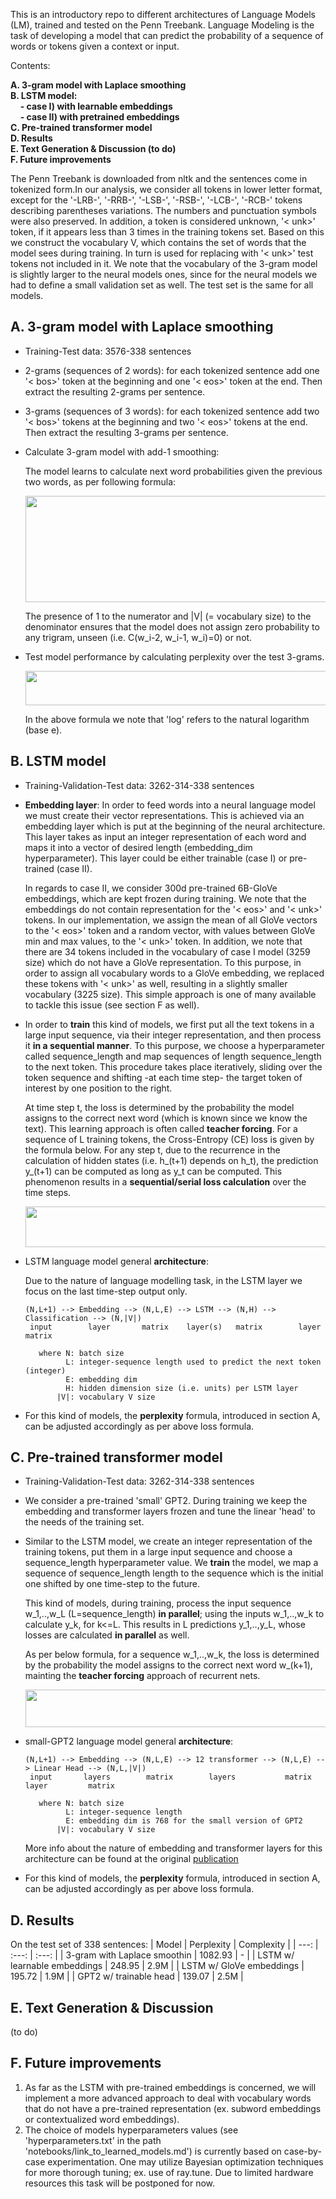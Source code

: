 This is an introductory repo to different architectures of Language Models (LM), trained and tested on the Penn Treebank. Language Modeling is the task of developing a model that can predict the probability of a sequence of words or tokens given a context or input. 

Contents: <br>

  **A. 3-gram model with Laplace smoothing** <br>
  **B. LSTM model:** <br>
      &nbsp; &nbsp; **- case I) with learnable embeddings** <br>
      &nbsp; &nbsp; **- case II) with pretrained embeddings** <br>
  **C. Pre-trained transformer model** <br>
  **D. Results** <br>
  **E. Text Generation & Discussion (to do)** <br>
  **F. Future improvements**

The Penn Treebank is downloaded from nltk and the sentences come in tokenized form.In our analysis, we consider all tokens in lower letter format, except for the '-LRB-', '-RRB-', '-LSB-', '-RSB-', '-LCB-', '-RCB-' tokens describing parentheses variations. The numbers and punctuation symbols were also preserved. In addition, a token is considered unknown, '< unk>' token, if it appears less than 3 times in the training tokens set. Based on this we construct the vocabulary V, which contains the set of words that the model sees during training. In turn is used for replacing with '< unk>' test tokens not included in it. We note that the vocabulary of the 3-gram model is slightly larger to the neural models ones, since for the neural models we had to define a small validation set as well. The test set is the same for all models.

## A. 3-gram model with Laplace smoothing
- Training-Test data: 3576-338 sentences
- 2-grams (sequences of 2 words): for each tokenized sentence add one '< bos>' token at the beginning and one '< eos>' token at the end. Then extract the resulting 2-grams per sentence.
- 3-grams (sequences of 3 words): for each tokenized sentence add two '< bos>' tokens at the beginning and two '< eos>' tokens at the end. Then extract the resulting 3-grams per sentence.
- Calculate 3-gram model with add-1 smoothing:

  The model learns to calculate next word probabilities given the previous two words, as per following formula:
   <p align="center">
     <img src="https://github.com/vggls/language_models/assets/55101427/c1d237ca-d348-4658-a36f-3a31f5652314.png" height="170" width="600" />
   </p>
  The presence of 1 to the numerator and |V| (= vocabulary size) to the denominator ensures that the model does not assign zero probability to any trigram, unseen (i.e. C(w_i-2, w_i-1, w_i)=0) or not.
- Test model performance by calculating perplexity over the test 3-grams.

   <p align="center">
     <img src="https://github.com/vggls/language_models/assets/55101427/3ffb26cf-2556-4bac-b139-9e0f1082e2d2.png" height="55" width="530" />
   </p>

  In the above formula we note that 'log' refers to the natural logarithm (base e).

## B. LSTM model
- Training-Validation-Test data: 3262-314-338 sentences
- **Embedding layer**: In order to feed words into a neural language model we must create their vector representations. This is achieved via an embedding layer which is put at the beginning of the neural architecture. This layer takes as input an integer representation of each word and maps it into a vector of desired length (embedding_dim hyperparameter). This layer could be either trainable (case I) or pre-trained (case II).

  In regards to case II, we consider 300d pre-trained 6B-GloVe embeddings, which are kept frozen during training.
  We note that the embeddings do not contain representation for the '< eos>' and '< unk>' tokens. In our implementation, we assign the mean of all GloVe vectors to the '< eos>' token and a random vector, with values between GloVe min and max values, to the '< unk>' token.
  In addition, we note that there are 34 tokens included in the vocabulary of case I model (3259 size) which do not have a GloVe representation. To this purpose, in order to assign all vocabulary words to a GloVe embedding, we replaced these tokens with '< unk>' as well, resulting in a slightly smaller vocabulary (3225 size). This simple approach is one of many available to tackle this issue (see section F as well).

- In order to **train** this kind of models, we first put all the text tokens in a large input sequence, via their integer representation, and then process it **in a sequential manner**. To this purpose, we choose a hyperparameter called sequence_length and map sequences of length sequence_length to the next token. This procedure takes place iteratively, sliding over the token sequence and shifting -at each time step- the target token of interest by one position to the right.

  At time step t, the loss is determined by the probability the model assigns to the correct next word (which is known since we know the text). This learning approach is often called **teacher forcing**. For a sequence of L training tokens, the Cross-Entropy (CE) loss is given by the formula below. For any step t, due to the recurrence in the calculation of hidden states (i.e. h_(t+1) depends on h_t), the prediction y_(t+1) can be computed as long as y_t can be computed. This phenomenon results in a **sequential/serial loss calculation** over the time steps.
  
   <p align="center">
       <img src="https://github.com/vggls/language_models/assets/55101427/87fdb7f4-0c32-433e-a34a-e19a1cc769d1.png" height="65" width="550" />
     </p> 

- LSTM language model general **architecture**:

  Due to the nature of language modelling task, in the LSTM layer we focus on the last time-step output only.
  
      (N,L+1) --> Embedding --> (N,L,E) --> LSTM --> (N,H) --> Classification --> (N,|V|)   
       input        layer       matrix    layer(s)   matrix        layer          matrix
  
         where N: batch size
               L: integer-sequence length used to predict the next token (integer)
               E: embedding dim
               H: hidden dimension size (i.e. units) per LSTM layer
             |V|: vocabulary V size           

  <!--VERY IMPORTANT: No need to apply Softmax! The output is fed into an nn.CrossEntropyLoss, which applies softmax by default. See documentation.-->
  <!--
  My remarks for each layer:
  a)Embedding layer: Per batch, we have N L-length sequences of tokens. Passing them throught the embedding layer we get an E=300-dim representation per token. Thus (N,L,E) is ok.
  b)LSTM layer: Fix a batch sequence and consider that the layer has H units. In parallel, we pass one-by-one the words (in vector form) to the units. Gradually, exhasuting all words (each word corresponds to a time-step) we get L predictions per unit. So, the LSTM output is normally (L,H) i.e. H predictions per time-step. So, it is valid to write (N,L,H) as well in the architecture. Since, for language modelling task, we are interested in predicting the sequence output only after the last time step we are particularly interested only in the last 'set' of predictions. So, only in the last H predictions produced by the LSTM layer. That is we write H instead of (L,H). 
  c)Classification layer: The job of a classification layer is to get as input the LSTM's vectorized view of the next word (the view is as large as we want, most specifically of size H) and map/assign it (with a probability) to a particular vocabulary word. Based on this, it is straightforward to say that an H-dim input results in a |V|-dim output and a (L,H) input to a (L,|V|) output.
   -->
   
- For this kind of models, the **perplexity** formula, introduced in section A, can be adjusted accordingly as per above loss formula.
 
 ## C. Pre-trained transformer model
  - Training-Validation-Test data: 3262-314-338 sentences
  - We consider a pre-trained 'small' GPT2. During training we keep the embedding and transformer layers frozen and tune the linear 'head' to the needs of the training set.
  - Similar to the LSTM model, we create an integer representation of the training tokens, put them in a large input sequence and choose a sequence_length hyperparameter value. We **train** the model, we map a sequence of sequence_length length to the sequence which is the initial one shifted by one time-step to the future.

    This kind of models, during training, process the input sequence w_1,..,w_L (L=sequence_length) **in parallel**; using the inputs w_1,..,w_k to calculate y_k, for k<=L. This results in L predictions y_1,..,y_L, whose losses are calculated **in parallel** as well.

    As per below formula, for a sequence w_1,..,w_k, the loss is determined by the probability the model assigns to the correct next word w_(k+1), mainting the **teacher forcing** approach of recurrent nets.
    <p align="center">
          <img src="https://github.com/vggls/language_models/assets/55101427/6f32296f-a5cf-48dc-ad44-d97856eddd71.png" height="60" width="490" />
        </p>

- small-GPT2 language model general **architecture**:

      (N,L+1) --> Embedding --> (N,L,E) --> 12 transformer --> (N,L,E) --> Linear Head --> (N,L,|V|)
       input       layers        matrix        layers           matrix        layer         matrix
  
         where N: batch size
               L: integer-sequence length
               E: embedding dim is 768 for the small version of GPT2
             |V|: vocabulary V size
    <!--VERY IMPORTANT: No need to apply Softmax! The output is fed into an nn.CrossEntropyLoss, which applies softmax by default. See documentation.-->
  
  More info about the nature of embedding and transformer layers for this architecture can be found at the original [publication](https://d4mucfpksywv.cloudfront.net/better-language-models/language_models_are_unsupervised_multitask_learners.pdf)

- For this kind of models, the **perplexity** formula, introduced in section A, can be adjusted accordingly as per above loss formula.
  
 ## D. Results
 On the test set of 338 sentences:
 | Model  | Perplexity | Complexity |
 |  ---: | :---: | :---: | 
 | 3-gram with Laplace smoothin  | 1082.93 | - |
 | LSTM w/ learnable embeddings  | 248.95  | 2.9M |
 | LSTM w/ GloVe embeddings      | 195.72  | 1.9M |
 | GPT2 w/ trainable head        | 139.07  | 2.5M |

 ## E. Text Generation & Discussion
 (to do)
 <!-- comparison recurrent vs transformer ??  -->

 ## F. Future improvements
  1. As far as the LSTM with pre-trained embeddings is concerned, we will implement a more advanced approach to deal with vocabulary words that do not have a pre-trained representation (ex. subword embeddings or contextualized word embeddings).
  2. The choice of models hyperparameters values (see 'hyperparameters.txt' in the path 'notebooks/link_to_learned_models.md') is currently based on case-by-case experimentation. One may utilize Bayesian optimization techniques for more thorough tuning; ex. use of ray.tune. Due to limited hardware resources this task will be postponed for now.









  
